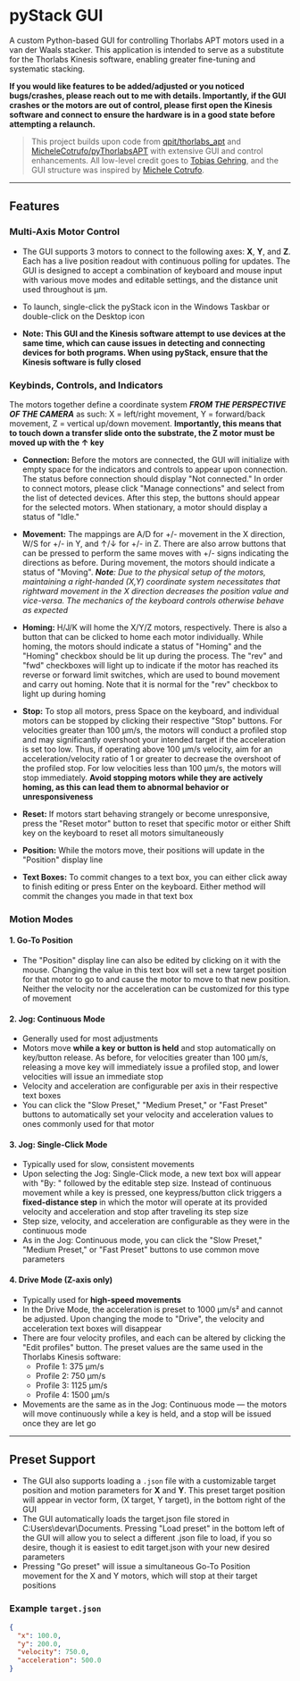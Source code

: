# pyStack GUI

A custom Python-based GUI for controlling Thorlabs APT motors used in a van der Waals stacker. This application is intended to serve as a substitute for the Thorlabs Kinesis software, enabling greater fine-tuning and systematic stacking.

**If you would like features to be added/adjusted or you noticed bugs/crashes, please reach out to me with details. Importantly, if the GUI crashes or the motors are out of control, please first open the Kinesis software and connect to ensure the hardware is in a good state before attempting a relaunch.**
> This project builds upon code from [qpit/thorlabs_apt](https://github.com/qpit/thorlabs_apt) and [MicheleCotrufo/pyThorlabsAPT](https://github.com/MicheleCotrufo/pyThorlabsAPT) with extensive GUI and control enhancements. All low-level credit goes to [Tobias Gehring](https://github.com/qpit), and the GUI structure was inspired by [Michele Cotrufo](https://github.com/MicheleCotrufo).

---

## Features

### Multi-Axis Motor Control
- The GUI supports 3 motors to connect to the following axes: **X**, **Y**, and **Z**. Each has a live position readout with continuous polling for updates. The GUI is designed to accept a combination of keyboard and mouse input with various move modes and editable settings, and the distance unit used throughout is µm.

- To launch, single-click the pyStack icon in the Windows Taskbar or double-click on the Desktop icon

- **Note: This GUI and the Kinesis software attempt to use devices at the same time, which can cause issues in detecting and connecting devices for both programs. When using pyStack, ensure that the Kinesis software is fully closed**

### Keybinds, Controls, and Indicators
The motors together define a coordinate system ***FROM THE PERSPECTIVE OF THE CAMERA*** as such: X = left/right movement, Y = forward/back movement, Z = vertical up/down movement. **Importantly, this means that to touch down a transfer slide onto the substrate, the Z motor must be moved up with the ↑ key**

- **Connection:** Before the motors are connected, the GUI will initialize with empty space for the indicators and controls to appear upon connection. The status before connection should display "Not connected." In order to connect motors, please click "Manage connections" and select from the list of detected devices. After this step, the buttons should appear for the selected motors. When stationary, a motor should display a status of "Idle."

- **Movement:** The mappings are A/D for +/- movement in the X direction, W/S for +/- in Y, and ↑/↓ for +/- in Z. There are also arrow buttons that can be pressed to perform the same moves with +/- signs indicating the directions as before. During movement, the motors should indicate a status of "Moving". ***Note**: Due to the physical setup of the motors, maintaining a right-handed (X,Y) coordinate system necessitates that rightward movement in the X direction decreases the position value and vice-versa. The mechanics of the keyboard controls otherwise behave as expected*

- **Homing:** H/J/K will home the X/Y/Z motors, respectively. There is also a button that can be clicked to home each motor individually. While homing, the motors should indicate a status of "Homing" and the "Homing" checkbox should be lit up during the process. The "rev" and "fwd" checkboxes will light up to indicate if the motor has reached its reverse or forward limit switches, which are used to bound movement and carry out homing. Note that it is normal for the "rev" checkbox to light up during homing 

- **Stop:** To stop all motors, press Space on the keyboard, and individual motors can be stopped by clicking their respective "Stop" buttons. For velocities greater than 100 µm/s, the motors will conduct a profiled stop and may significantly overshoot your intended target if the acceleration is set too low. Thus, if operating above 100 µm/s velocity, aim for an acceleration/velocity ratio of 1 or greater to decrease the overshoot of the profiled stop. For low velocities less than 100 µm/s, the motors will stop immediately. **Avoid stopping motors while they are actively homing, as this can lead them to abnormal behavior or unresponsiveness**

- **Reset:** If motors start behaving strangely or become unresponsive, press the "Reset motor" button to reset that specific motor or either Shift key on the keyboard to reset all motors simultaneously

- **Position:** While the motors move, their positions will update in the "Position" display line

- **Text Boxes:** To commit changes to a text box, you can either click away to finish editing or press Enter on the keyboard. Either method will commit the changes you made in that text box

### Motion Modes
#### 1. Go-To Position
- The "Position" display line can also be edited by clicking on it with the mouse. Changing the value in this text box will set a new target position for that motor to go to and cause the motor to move to that new position. Neither the velocity nor the acceleration can be customized for this type of movement
  
#### 2. Jog: Continuous Mode
- Generally used for most adjustments
- Motors move **while a key or button is held** and stop automatically on key/button release. As before, for velocities greater than 100 µm/s, releasing a move key will immediately issue a profiled stop, and lower velocities will issue an immediate stop
- Velocity and acceleration are configurable per axis in their respective text boxes
- You can click the "Slow Preset," "Medium Preset," or "Fast Preset" buttons to automatically set your velocity and acceleration values to ones commonly used for that motor

#### 3. Jog: Single-Click Mode
- Typically used for slow, consistent movements
- Upon selecting the Jog: Single-Click mode, a new text box will appear with "By: " followed by the editable step size. Instead of continuous movement while a key is pressed, one keypress/button click triggers a **fixed-distance step** in which the motor will operate at its provided velocity and acceleration and stop after traveling its step size
- Step size, velocity, and acceleration are configurable as they were in the continuous mode
- As in the Jog: Continuous mode, you can click the "Slow Preset," "Medium Preset," or "Fast Preset" buttons to use common move parameters

#### 4. Drive Mode (Z-axis only)
- Typically used for **high-speed movements**
- In the Drive Mode, the acceleration is preset to 1000 µm/s² and cannot be adjusted. Upon changing the mode to "Drive", the velocity and acceleration text boxes will disappear
- There are four velocity profiles, and each can be altered by clicking the "Edit profiles" button. The preset values are the same used in the Thorlabs Kinesis software:
  - Profile 1: 375 µm/s
  - Profile 2: 750 µm/s
  - Profile 3: 1125 µm/s
  - Profile 4: 1500 µm/s
- Movements are the same as in the Jog: Continuous mode — the motors will move continuously while a key is held, and a stop will be issued once they are let go
---

## Preset Support

- The GUI also supports loading a `.json` file with a customizable target position and motion parameters for **X** and **Y**. This preset target position will appear in vector form, (X target, Y target), in the bottom right of the GUI
- The GUI automatically loads the target.json file stored in C:Users\devar\Documents. Pressing "Load preset" in the bottom left of the GUI will allow you to select a different .json file to load, if you so desire, though it is easiest to edit target.json with your new desired parameters
- Pressing "Go preset" will issue a simultaneous Go-To Position movement for the X and Y motors, which will stop at their target positions

### Example `target.json`

```json
{
  "x": 100.0,
  "y": 200.0,
  "velocity": 750.0,
  "acceleration": 500.0
}

